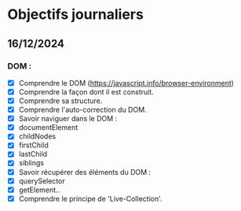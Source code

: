 # Objectifs journaliers

## 16/12/2024

### DOM :

- [x] Comprendre le DOM (https://javascript.info/browser-environment)
- [x] Comprendre la façon dont il est construit.
-  [x] Comprendre sa structure.
-  [x] Comprendre l'auto-correction du DOM.
- [x] Savoir naviguer dans le DOM :
-  [x] documentElement
-  [x] childNodes
- [x] firstChild
- [x] lastChild
- [x] siblings
- [x] Savoir récupérer des éléments du DOM :
- [x] querySelector
- [x] getElement..
- [x] Comprendre le principe de 'Live-Collection'.

